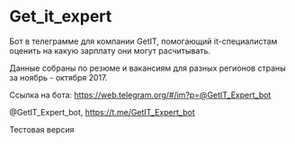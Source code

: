 # Get_it_expert

Бот в телеграмме для компании GetIT, помогающий it-специалистам оценить на какую зарплату они могут расчитывать.

Данные собраны по резюме и вакансиям для разных регионов страны за ноябрь - октября 2017. 

Ссылка на бота: https://web.telegram.org/#/im?p=@GetIT_Expert_bot

@GetIT_Expert_bot, https://t.me/GetIT_Expert_bot

Тестовая версия
